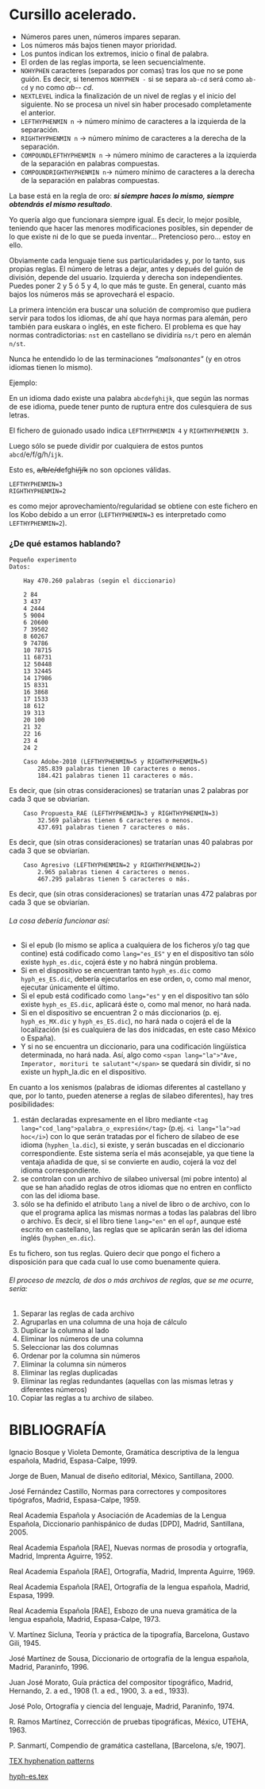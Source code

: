 # Cursillo acelerado.

   * Números pares unen, números impares separan.
   * Los números más bajos tienen mayor prioridad.
   * Los puntos indican los extremos, inicio o final de palabra.
   * El orden de las reglas importa, se leen secuencialmente.
   * `NOHYPHEN` caracteres (separados por comas) tras los que no se pone guión. Es decir, si tenemos `NOHYPHEN -` si se separa `ab-cd` será como `ab-` `cd` y no como _ab-- cd_.
   * `NEXTLEVEL` indica la finalización de un nivel de reglas y el inicio del siguiente. No se procesa un nivel sin haber procesado completamente el anterior.
   * `LEFTHYPHENMIN n` -> número mínimo de caracteres a la izquierda de la separación.
   * `RIGHTHYPHENMIN n` -> número mínimo de caracteres a la derecha de la separación.
   * `COMPOUNDLEFTHYPHENMIN n` -> número mínimo de caracteres a la izquierda de la separación en palabras compuestas.
   * `COMPOUNDRIGHTHYPHENMIN n`-> número mínimo de caracteres a la derecha de la separación en palabras compuestas.
    
La base está en la regla de oro: **_si siempre haces lo mismo, siempre obtendrás el mismo resultado_**.

Yo quería algo que funcionara siempre igual. Es decir, lo mejor posible, teniendo que hacer las menores modificaciones posibles, sin depender de lo que existe ni de lo que se pueda inventar... Pretencioso pero... estoy en ello.

Obviamente cada lenguaje tiene sus particularidades y, por lo tanto, sus propias reglas.
El número de letras a dejar, antes y depués del guión de división, depende del usuario. Izquierda y derecha son independientes. Puedes poner 2 y 5 ó 5 y 4, lo que más te guste. En general, cuanto más bajos los números más se aprovechará el espacio.

La primera intención era buscar una solución de compromiso que pudiera servir para todos los idiomas, de ahí que haya normas para alemán, pero también para euskara o inglés, en este fichero. El problema es que hay normas contradictorias: `nst` en castellano se dividiría `ns/t` pero en alemán `n/st`.

Nunca he entendido lo de las terminaciones _"malsonantes"_ (y en otros idiomas tienen lo mismo).

Ejemplo:

En un idioma dado existe una palabra `abcdefghijk`, que según las normas de ese idioma, puede tener punto de ruptura entre dos culesquiera de sus letras.

El fichero de guionado usado indica `LEFTHYPHENMIN 4` y `RIGHTHYPHENMIN 3`.

Luego sólo se puede dividir por cualquiera de estos puntos `abcd`/e/f/g/h/`ijk`.

Esto es, ~~a/b/c/d~~efgh~~i/j/k~~ no son opciones válidas.

    LEFTHYPHENMIN=3
    RIGHTHYPHENMIN=2
es como mejor aprovechamiento/regularidad se obtiene con este fichero en los Kobo debido a un error (`LEFTHYPHENMIN=3` es interpretado como `LEFTHYPHENMIN=2`).

 ### ¿De qué estamos hablando?

    Pequeño experimento
    Datos:

        Hay 470.260 palabras (según el diccionario)

        2 84
        3 437
        4 2444
        5 9004
        6 20600
        7 39502
        8 60267
        9 74786
        10 78715
        11 68731
        12 50448
        13 32445
        14 17986
        15 8331
        16 3868
        17 1533
        18 612
        19 313
        20 100
        21 32
        22 16
        23 4
        24 2

        Caso Adobe-2010 (LEFTHYPHENMIN=5 y RIGHTHYPHENMIN=5)
            285.839 palabras tienen 10 caracteres o menos.
            184.421 palabras tienen 11 caracteres o más. 
Es decir, que (sin otras consideraciones) se tratarían unas 2 palabras por cada 3 que se obviarían.

        Caso Propuesta_RAE (LEFTHYPHENMIN=3 y RIGHTHYPHENMIN=3)
            32.569 palabras tienen 6 caracteres o menos.
            437.691 palabras tienen 7 caracteres o más. 
Es decir, que (sin otras consideraciones) se tratarían unas 40 palabras por cada 3 que se obviarían.

        Caso Agresivo (LEFTHYPHENMIN=2 y RIGHTHYPHENMIN=2)
            2.965 palabras tienen 4 caracteres o menos.
            467.295 palabras tienen 5 caracteres o más. 
Es decir, que (sin otras consideraciones) se tratarían unas 472 palabras por cada 3 que se obviarían.

###### La cosa debería funcionar así:
* Si el epub (lo mismo se aplica a cualquiera de los ficheros y/o tag que contine) está codificado como `lang="es_ES"` y en el dispositivo tan sólo existe `hyph_es.dic`, cojerá éste y no habrá ningún problema.
* Si en el dispositivo se encuentran tanto `hyph_es.dic` como `hyph_es_ES.dic`, debería ejecutarlos en ese orden, o, como mal menor, ejecutar únicamente el último.
* Si el epub está codificado como `lang="es"` y en el dispositivo tan sólo existe `hyph_es_ES.dic`, aplicará éste o, como mal menor, no hará nada.
* Si en el dispositivo se encuentran 2 o más diccionarios (p. ej. `hyph_es_MX.dic` y `hyph_es_ES.dic`), no hará nada o cojerá el de la localización (si es cualquiera de las dos inidcadas, en este caso México o España).
* Y si no se encuentra un diccionario, para una codificación lingüística determinada, no hará nada. Así, algo como `<span lang="la">"Ave, Imperator, morituri te salutant"</span>` se quedará sin dividir, si no existe un hyph_la.dic en el dispositivo.

En cuanto a los xenismos (palabras de idiomas diferentes al castellano y que, por lo tanto, pueden atenerse a reglas de silabeo diferentes), hay tres posibilidades:
1. están declaradas expresamente en el libro mediante `<tag lang="cod_lang">palabra_o_expresión</tag>` (p.ej. `<i lang="la">ad hoc</i>`) con lo que serán tratadas por el fichero de silabeo de ese idioma (`hyphen_la.dic`), si existe, y serán buscadas en el diccionario correspondiente. Este sistema sería el más aconsejable, ya que tiene la ventaja añadida de que, si se convierte en audio, cojerá la voz del idioma correspondiente.
2. se controlan con un archivo de silabeo universal (mi pobre intento) al que se han añadido reglas de otros idiomas que no entren en conflicto con las del idioma base.
3. sólo se ha definido el atributo `lang` a nivel de libro o de archivo, con lo que el programa aplica las mismas normas a todas las palabras del libro o archivo. Es decir, si el libro tiene `lang="en"` en el `opf`, aunque esté escrito en castellano, las reglas que se aplicarán serán las del idioma inglés (`hyphen_en.dic`). 

Es tu fichero, son tus reglas. Quiero decir que pongo el fichero a disposición para que cada cual lo use como buenamente quiera.

###### El proceso de mezcla, de dos o más archivos de reglas, que se me ocurre, sería:
   1. Separar las reglas de cada archivo
   2. Agruparlas en una columna de una hoja de cálculo
   3. Duplicar la columna al lado
   4. Eliminar los números de una columna
   5. Seleccionar las dos columnas
   6. Ordenar por la columna sin números
   7. Eliminar la columna sin números
   8. Eliminar las reglas duplicadas
   9. Eliminar las reglas redundantes (aquellas con las mismas letras y diferentes números)
   10. Copiar las reglas a tu archivo de silabeo. 

# BIBLIOGRAFÍA

Ignacio Bosque y Violeta Demonte, Gramática descriptiva de la lengua española, Madrid, Espasa-Calpe, 1999.

Jorge de Buen, Manual de diseño editorial, México, Santillana, 2000.

José Fernández Castillo, Normas para correctores y compositores tipógrafos, Madrid, Espasa-Calpe, 1959.

Real Academia Española y Asociación de Academias de la Lengua Española, Diccionario panhispánico de dudas [DPD], Madrid, Santillana, 2005.

Real Academia Española [RAE], Nuevas normas de prosodia y ortografía, Madrid, Imprenta Aguirre, 1952.

Real Academia Española [RAE], Ortografía, Madrid, Imprenta Aguirre, 1969.

Real Academia Española [RAE], Ortografía de la lengua española, Madrid, Espasa, 1999.

Real Academia Española [RAE], Esbozo de una nueva gramática de la lengua española, Madrid, Espasa-Calpe, 1973.

V. Martínez Sicluna, Teoría y práctica de la tipografía, Barcelona, Gustavo Gili, 1945.

José Martínez de Sousa, Diccionario de ortografía de la lengua española, Madrid, Paraninfo, 1996.

Juan José Morato, Guía práctica del compositor tipográfico, Madrid, Hernando, 2. a ed., 1908 (1. a ed., 1900, 3. a ed., 1933).

José Polo, Ortografía y ciencia del lenguaje, Madrid, Paraninfo, 1974.

R. Ramos Martínez, Corrección de pruebas tipográficas, México, UTEHA, 1963.

P. Sanmartí, Compendio de gramática castellana, [Barcelona, s/e, 1907].

[TEX hyphenation patterns](https://tug.org/tex-hyphen/)

[hyph-es.tex](https://github.com/hyphenation/tex-hyphen/blob/master/hyph-utf8/tex/generic/hyph-utf8/patterns/tex/hyph-es.tex)
